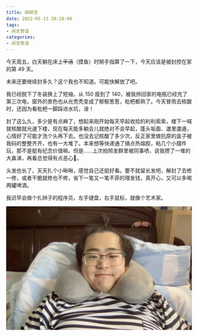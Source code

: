 ```yaml
---
title: 碎碎念
date: 2022-05-13 20:28:00
tags:
- 闲言赘语
categories:
- 闲言赘语
---
```


今天周五，白天躺在床上~~干活~~（摸鱼）时掰手指算了一下，今天应该是被封控在家的第 49 天。

未来还要继续封多久？这个我也不知道。可能快解放了吧。

我已经脱下了冬装换上了短袖，从 150 瘦到了 140，被我拎回家的电瓶已经充了第三次电，窗外的景色也从光秃秃变成了郁郁葱葱，枇杷都熟了。今天冒雨去核酸时，还因为看枇杷一脚踩进水坑，淦！

封了这么久，多少是有点麻了，想起来刚开始每天早起收拾的利利索索，楼下一喊就核酸就光速下楼，现在每天能多躺会儿就绝对不会早起，蓬头垢面、邋里邋遢，心情好了可能才洗个头再下去。也没去记核酸了多少次，反正家里做抗原的盒子被我码的整整齐齐，也有一大堆了。本来想等快递通了搞点热熔胶，粘几个小摆件玩，那不是挺有纪念价值嘛。但是……上次拍照发群里被同事喷，说我攒了一堆的大鼻涕，再看总觉得有点恶心🤢。

头发也长了，天天扎个小啾啾，感觉自己还挺好看。要不就留长发吧，解封了去修一修，或者干脆就修也不修，省下一笔又一笔不菲的理发钱，真开心，又可以多喝两罐啤酒。

我迟早会做个扎辫子的程序员，左手键盘，右手鼠标，就像个艺术家。


![](/images/2022-5-12.jpg)
